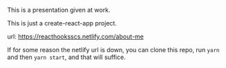 This is a presentation given at work.

This is just a create-react-app project.

url: https://reacthooksscs.netlify.com/about-me


If for some reason the netlify url is down, you can clone this repo, run `yarn` and then `yarn start`, and that will suffice.
